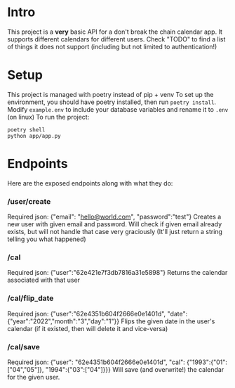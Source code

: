 # Intro
This project is a **very** basic API for a don't break the chain calendar app.
It supports different calendars for different users.
Check "TODO" to find a list of things it does not support (including but not limited to authentication!)

# Setup

This project is managed with poetry instead of pip + venv
To set up the environment, you should have poetry installed, then run `poetry install`.
Modify `example.env` to include your database variables and rename it to `.env` (on linux)
To run the project:
```
poetry shell
python app/app.py
```

# Endpoints
Here are the exposed endpoints along with what they do:
### /user/create
Required json:
{"email": "hello@world.com", "password":"test"}
Creates a new user with given email and password.
Will check if given email already exists, but will not handle that case very graciously
(It'll just return a string telling you what happened) 

### /cal 
Required json:
{"user":"62e421e7f3db7816a31e5898"}
Returns the calendar associated with that user

### /cal/flip_date
Required json:
{"user":"62e4351b604f2666e0e1401d", "date": {"year":"2022","month":"3","day":"1"}}
Flips the given date in the user's calendar (if it existed, then will delete it and vice-versa)

### /cal/save
Required json:
{"user": "62e4351b604f2666e0e1401d", "cal": {"1993":{"01":["04","05"]}, "1994":{"03":["04"]}}}
Will save (and overwrite!) the calendar for the given user.

